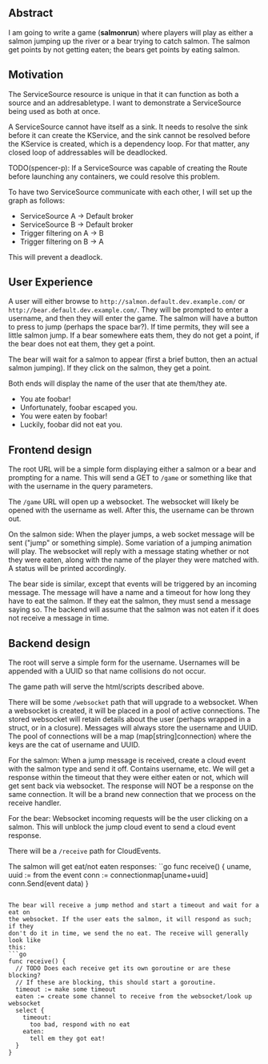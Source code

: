 ## Abstract

I am going to write a game (**salmonrun**) where players will play as either a
salmon jumping up the river or a bear trying to catch salmon. The salmon get
points by not getting eaten; the bears get points by eating salmon.

## Motivation

The ServiceSource resource is unique in that it can function as both a source
and an addresabletype. I want to demonstrate a ServiceSource being used as both
at once.

A ServiceSource cannot have itself as a sink. It needs to resolve the sink
before it can create the KService, and the sink cannot be resolved before the
KService is created, which is a dependency loop. For that matter, any closed
loop of addressables will be deadlocked.

TODO(spencer-p): If a ServiceSource was capable of creating the Route before
launching any containers, we could resolve this problem.

To have two ServiceSource communicate with each other, I will set up the graph
as follows:

 - ServiceSource A -> Default broker
 - ServiceSource B -> Default broker
 - Trigger filtering on A -> B
 - Trigger filtering on B -> A

This will prevent a deadlock.

## User Experience

A user will either browse to `http://salmon.default.dev.example.com/` or
`http://bear.default.dev.example.com/`. They will be prompted to enter a
username, and then they will enter the game. The salmon will have a button to
press to jump (perhaps the space bar?). If time permits, they will see a little
salmon jump. If a bear somewhere eats them, they do not get a point, if the bear
does not eat them, they get a point.

The bear will wait for a salmon to appear (first a brief button, then an actual
salmon jumping). If they click on the salmon, they get a point.

Both ends will display the name of the user that ate them/they ate.
 - You ate foobar!
 - Unfortunately, foobar escaped you.
 - You were eaten by foobar!
 - Luckily, foobar did not eat you.

## Frontend design

The root URL will be a simple form displaying either a salmon or a bear and
prompting for a name. This will send a GET to `/game` or something like that
with the username in the query parameters.

The `/game` URL will open up a websocket. The websocket will likely be opened
with the username as well. After this, the username can be thrown out.

On the salmon side: When the player jumps, a web socket message will be sent
("jump" or something simple). Some variation of a jumping animation will play.
The websocket will reply with a message stating whether or not they were eaten,
along with the name of the player they were matched with. A status will be
printed accordingly.

The bear side is similar, except that events will be triggered by an incoming
message. The message will have a name and a timeout for how long they have to
eat the salmon. If they eat the salmon, they must send a message saying so. The
backend will assume that the salmon was not eaten if it does not receive a
message in time.

## Backend design

The root will serve a simple form for the username. Usernames will be appended
with a UUID so that name collisions do not occur.

The game path will serve the html/scripts described above.

There will be some `/websocket` path that will upgrade to a websocket. When a
websocket is created, it will be placed in a pool of active connections. The
stored websocket will retain details about the user (perhaps wrapped in a
struct, or in a closure). Messages will always store the username and UUID. The
pool of connections will be a map (map[string]connection) where the keys are the
cat of username and UUID.

For the salmon: When a jump message is received, create a cloud event with the
salmon type and send it off. Contains username, etc. We will get a response
within the timeout that they were either eaten or not, which will get sent back
via websocket. The response will NOT be a response on the same connection. It
will be a brand new connection that we process on the receive handler.

For the bear: Websocket incoming requests will be the user clicking on a salmon.
This will unblock the jump cloud event to send a cloud event response.

There will be a `/receive` path for CloudEvents.

The salmon will get eat/not eaten responses:
``go
func receive() {
  uname, uuid := from the event
  conn := connectionmap[uname+uuid]
  conn.Send(event data)
}
```

The bear will receive a jump method and start a timeout and wait for a eat on
the websocket. If the user eats the salmon, it will respond as such; if they
don't do it in time, we send the no eat. The receive will generally look like
this:
```go
func receive() {
  // TODO Does each receive get its own goroutine or are these blocking?
  // If these are blocking, this should start a goroutine.
  timeout := make some timeout
  eaten := create some channel to receive from the websocket/look up websocket
  select {
    timeout:
      too bad, respond with no eat
    eaten:
      tell em they got eat!
  }
}
```

